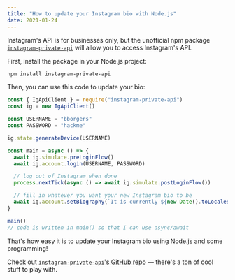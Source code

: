 ```yaml
---
title: "How to update your Instagram bio with Node.js"
date: 2021-01-24
---
```

Instagram's API is for businesses only, but the unofficial npm package [`instagram-private-api`](https://npm.im/instagram-private-api) will allow you to access Instagram's API.

First, install the package in your Node.js project:

```bash
npm install instagram-private-api
```

Then, you can use this code to update your bio:

```javascript
const { IgApiClient } = require("instagram-private-api")
const ig = new IgApiClient()

const USERNAME = "bborgers"
const PASSWORD = "hackme"

ig.state.generateDevice(USERNAME)

const main = async () => {
  await ig.simulate.preLoginFlow()
  await ig.account.login(USERNAME, PASSWORD)

  // log out of Instagram when done
  process.nextTick(async () => await ig.simulate.postLoginFlow())

  // fill in whatever you want your new Instagram bio to be
  await ig.account.setBiography(`It is currently ${new Date().toLocaleString()}`)
}

main()
// code is written in main() so that I can use async/await
```

That's how easy it is to update your Instagram bio using Node.js and some programming!

Check out [`instagram-private-api`'s GitHub repo](https://github.com/dilame/instagram-private-api) — there's a ton of cool stuff to play with.
